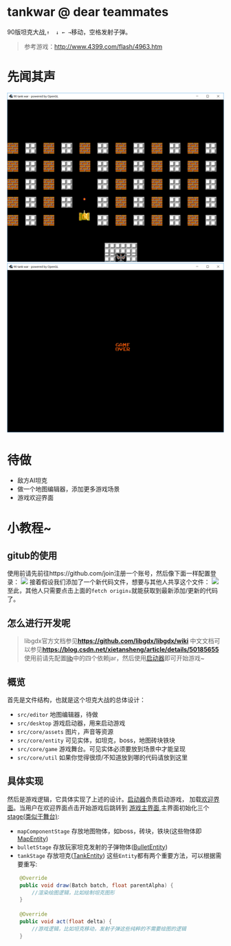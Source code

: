 # tankwar @ dear teammates
90版坦克大战,`↑  ↓ ← →`移动，空格发射子弹。
> 参考游戏：http://www.4399.com/flash/4963.htm

# 先闻其声
![](snapshot/1.png)
![](snapshot/2.png)

# 待做
+ 敌方AI坦克
+ 做一个地图编辑器，添加更多游戏场景
+ 游戏欢迎界面

# 小教程~
## gitub的使用
使用前请先前往https://github.com/join注册一个账号，然后像下面一样配置登录：
![](snapshot/tut1.gif)
接着假设我们添加了一个新代码文件，想要与其他人共享这个文件：
![](snapshot/tut2.gif)
至此，其他人只需要点击上面的`fetch origin↓`就能获取到最新添加/更新的代码了。

## 怎么进行开发呢
> libgdx官方文档参见**https://github.com/libgdx/libgdx/wiki**
> 中文文档可以参见**https://blog.csdn.net/xietansheng/article/details/50185655**
> 使用前请先配置[lib](./lib)中的四个依赖jar，然后使用[启动器](src/desktop/DesktopLauncher.java)即可开始游戏~

## 概览
首先是文件结构，也就是这个坦克大战的总体设计：
+ `src/editor` 地图编辑器，待做
+ `src/desktop` 游戏启动器，用来启动游戏
+ `src/core/assets` 图片，声音等资源
+ `src/core/entity` 可见实体，如坦克，boss，地图砖块铁块
+ `src/core/game` 游戏舞台。可见实体必须要放到场景中才能呈现
+ `src/core/util` 如果你觉得很烦/不知道放到哪的代码请放到这里

## 具体实现
然后是游戏逻辑，它具体实现了上述的设计。[启动器](src/desktop/DesktopLauncher.java)负责启动游戏，
加载[欢迎界面](src/core/game/MenuScreen.java)。当用户在欢迎界面点击开始游戏后跳转到
[游戏主界面](src/core/game/GameScreen.java),主界面初始化三个[stage(类似于舞台)](src/core/game/GameScreen.java#L23):
+ `mapComponentStage` 存放地图物体，如boss，砖块，铁块(这些物体即[MapEntity](src/core/entity/MapEntity.java))
+ `bulletStage` 存放玩家坦克发射的子弹物体([BulletEntity](src/core/entity/BulletEntity.java))
+ `tankStage` 存放坦克([TankEntity](src/core/entity/TankEntity.java))
这些`Entity`都有两个重要方法，可以根据需要重写:
```java
    @Override
    public void draw(Batch batch, float parentAlpha) {
        //渲染绘图逻辑，比如绘制坦克图形
    }

    @Override
    public void act(float delta) {
        //游戏逻辑，比如坦克移动，发射子弹这些纯粹的不需要绘图的逻辑
    }
```
